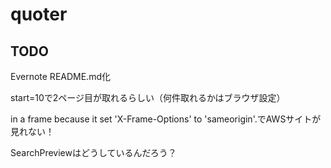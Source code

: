 # quoter

## TODO
Evernote README.md化

start=10で2ページ目が取れるらしい（何件取れるかはブラウザ設定）

in a frame because it set 'X-Frame-Options' to 'sameorigin'.でAWSサイトが見れない！

SearchPreviewはどうしているんだろう？
